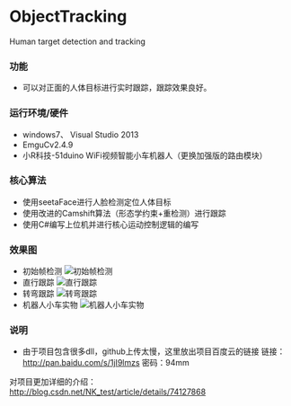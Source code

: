 # ObjectTracking
Human target detection and tracking

### 功能
* 可以对正面的人体目标进行实时跟踪，跟踪效果良好。

### 运行环境/硬件
* windows7、 Visual Studio 2013
* EmguCv2.4.9
* 小R科技-51duino WiFi视频智能小车机器人（更换加强版的路由模块）

### 核心算法

* 使用seetaFace进行人脸检测定位人体目标
* 使用改进的Camshift算法（形态学约束+重检测）进行跟踪
* 使用C#编写上位机并进行核心运动控制逻辑的编写

### 效果图
* 初始帧检测
![初始帧检测](https://github.com/Tachone/ObjectTracking/blob/master/%E5%9B%BE%E7%89%871.png)
* 直行跟踪
![直行跟踪](https://github.com/Tachone/ObjectTracking/blob/master/%E5%9B%BE%E7%89%872.png)
* 转弯跟踪
![转弯跟踪](https://github.com/Tachone/ObjectTracking/blob/master/%E5%9B%BE%E7%89%873.png)
* 机器人小车实物
![机器人小车实物](https://github.com/Tachone/ObjectTracking/blob/master/%E5%9B%BE%E7%89%874.png)

### 说明
* 由于项目包含很多dll，github上传太慢，这里放出项目百度云的链接
链接：http://pan.baidu.com/s/1jI9lmzs 密码：94mm

对项目更加详细的介绍： http://blog.csdn.net/NK_test/article/details/74127868
